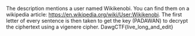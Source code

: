 The description mentions a user named Wikikenobi. You can find them on a wikipedia article: https://en.wikipedia.org/wiki/User:Wikikenobi. The first letter of every sentence is then taken to get the key (PADAWAN) to decrypt the ciphertext using a vigenere cipher.
DawgCTF{live_long_and_edit}

